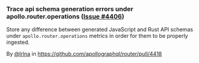 
### Trace api schema generation errors under apollo.router.operations ([Issue #4406](https://github.com/apollographql/router/issues/4406))

Store any difference between generated JavaScript and Rust API schemas under `apollo.router.operations` metrics in order for them to be properly ingested.

By [@lrlna](https://github.com/lrlna) in https://github.com/apollographql/router/pull/4418